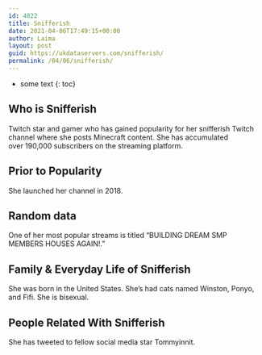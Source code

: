 ```yaml
---
id: 4822
title: Snifferish
date: 2021-04-06T17:49:15+00:00
author: Laima
layout: post
guid: https://ukdataservers.com/snifferish/
permalink: /04/06/snifferish/
---
```


* some text
{: toc}


## Who is Snifferish
                  
                  
                  
Twitch star and gamer who has gained popularity for her snifferish Twitch channel where she posts Minecraft content. She has accumulated over 190,000 subscribers on the streaming platform. 
                  
              
            
              
            
                
                
                
## Prior to Popularity
                  
                  
                  
She launched her channel in 2018. 
                  
              
            
              
            
                
                
                
## Random data
                  
                  
                  
One of her most popular streams is titled &#8220;BUILDING DREAM SMP MEMBERS HOUSES AGAIN!.&#8221;
                  
              
            
              
            
                
                
                
## Family & Everyday Life of Snifferish
                  
                  
                  
She was born in the United States. She&#8217;s had cats named Winston, Ponyo, and Fifi. She is bisexual.
                  
              
            
              
            
                
                
                
## People Related With Snifferish
                  
                  
                  
She has tweeted to fellow social media star Tommyinnit.
                  
              
            
              
            
                
              
            
              
              
            
            
              
            
          
          
          